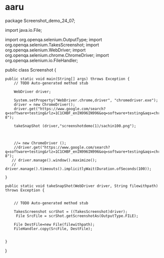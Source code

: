 # aaru

package Screenshot_demo_24_07;

import java.io.File;

import org.openqa.selenium.OutputType;
import org.openqa.selenium.TakesScreenshot;
import org.openqa.selenium.WebDriver;
import org.openqa.selenium.chrome.ChromeDriver;
import org.openqa.selenium.io.FileHandler;

public class Screenshot {

	public static void main(String[] args) throws Exception {
		// TODO Auto-generated method stub
		
		WebDriver driver;  
		
		System.setProperty("WebDriver.chrome,driver", "chromedriver.exe");
		driver = new ChromeDriver();
		driver.get("https://www.google.com/search?q=software+testing&rlz=1C1CHBF_enIN996IN996&oq=software+testing&aqs=chrome..69i57j0i512j0i433i512j0i433i457i512j0i402j0i512j0i433i512j0i512l3.10616j0j7&sourceid=chrome&ie=UTF-8");
		
		takeSnapShot (driver,"screenshotdemo(1)/sachin100.png");
		
		
		
		//= new ChromeDriver ();
		//driver.get("https://www.google.com/search?q=software+testing&rlz=1C1CHBF_enIN996IN996&oq=software+testing&aqs=chrome..69i57j0i512j0i433i512j0i433i457i512j0i402j0i512j0i433i512j0i512l3.10616j0j7&sourceid=chrome&ie=UTF-8");
       // driver.manage().window().maximize();
       // driver.manage().timeouts().implicitlyWait(Duration.ofSeconds(100));
      
	}

	public static void takeSnapShot(WebDriver driver, String filewithpath) throws Exception {
		
		
		// TODO Auto-generated method stub
		
		TakesScreenshot scrShot = ((TakesScreenshot)driver);
		 File SrcFile = scrShot.getScreenshotAs(OutputType.FILE);
		
		File DestFile=new File(filewithpath);
		FileHandler.copy(SrcFile, DestFile);
		

	}

}
